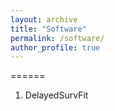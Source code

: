```yaml
---
layout: archive
title: "Software"
permalink: /software/
author_profile: true
---
```



======

1. DelayedSurvFit

<!--{% include base_path %}

{% for post in site.software reversed %}
  {% include archive-single.html %}
{% endfor %}-->
